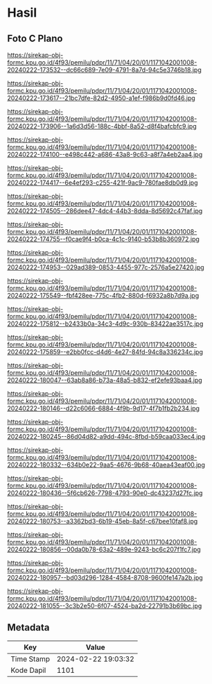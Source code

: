 # Hasil

## Foto C Plano

https://sirekap-obj-formc.kpu.go.id/4f93/pemilu/pdpr/11/71/04/20/01/1171042001008-20240222-173532--dc66c689-7e09-4791-8a7d-94c5e3746b18.jpg

https://sirekap-obj-formc.kpu.go.id/4f93/pemilu/pdpr/11/71/04/20/01/1171042001008-20240222-173617--21bc7dfe-82d2-4950-a1ef-f986b9d0fd46.jpg

https://sirekap-obj-formc.kpu.go.id/4f93/pemilu/pdpr/11/71/04/20/01/1171042001008-20240222-173906--1a6d3d56-188c-4bbf-8a52-d8f4bafcbfc9.jpg

https://sirekap-obj-formc.kpu.go.id/4f93/pemilu/pdpr/11/71/04/20/01/1171042001008-20240222-174100--e498c442-a686-43a8-9c63-a8f7a4eb2aa4.jpg

https://sirekap-obj-formc.kpu.go.id/4f93/pemilu/pdpr/11/71/04/20/01/1171042001008-20240222-174417--6e4ef293-c255-421f-9ac9-780fae8db0d9.jpg

https://sirekap-obj-formc.kpu.go.id/4f93/pemilu/pdpr/11/71/04/20/01/1171042001008-20240222-174505--286dee47-4dc4-44b3-8dda-8d5692c47faf.jpg

https://sirekap-obj-formc.kpu.go.id/4f93/pemilu/pdpr/11/71/04/20/01/1171042001008-20240222-174755--f0cae9f4-b0ca-4c1c-9140-b53b8b360972.jpg

https://sirekap-obj-formc.kpu.go.id/4f93/pemilu/pdpr/11/71/04/20/01/1171042001008-20240222-174953--029ad389-0853-4455-977c-2576a5e27420.jpg

https://sirekap-obj-formc.kpu.go.id/4f93/pemilu/pdpr/11/71/04/20/01/1171042001008-20240222-175549--fbf428ee-775c-4fb2-880d-f6932a8b7d9a.jpg

https://sirekap-obj-formc.kpu.go.id/4f93/pemilu/pdpr/11/71/04/20/01/1171042001008-20240222-175812--b2433b0a-34c3-4d9c-930b-83422ae3517c.jpg

https://sirekap-obj-formc.kpu.go.id/4f93/pemilu/pdpr/11/71/04/20/01/1171042001008-20240222-175859--e2bb0fcc-d4d6-4e27-84fd-94c8a336234c.jpg

https://sirekap-obj-formc.kpu.go.id/4f93/pemilu/pdpr/11/71/04/20/01/1171042001008-20240222-180047--63ab8a86-b73a-48a5-b832-ef2efe93baa4.jpg

https://sirekap-obj-formc.kpu.go.id/4f93/pemilu/pdpr/11/71/04/20/01/1171042001008-20240222-180146--d22c6066-6884-4f9b-9d17-4f7b1fb2b234.jpg

https://sirekap-obj-formc.kpu.go.id/4f93/pemilu/pdpr/11/71/04/20/01/1171042001008-20240222-180245--86d04d82-a9dd-494c-8fbd-b59caa033ec4.jpg

https://sirekap-obj-formc.kpu.go.id/4f93/pemilu/pdpr/11/71/04/20/01/1171042001008-20240222-180332--634b0e22-9aa5-4676-9b68-40aea43eaf00.jpg

https://sirekap-obj-formc.kpu.go.id/4f93/pemilu/pdpr/11/71/04/20/01/1171042001008-20240222-180436--5f6cb626-7798-4793-90e0-dc43237d27fc.jpg

https://sirekap-obj-formc.kpu.go.id/4f93/pemilu/pdpr/11/71/04/20/01/1171042001008-20240222-180753--a3362bd3-6b19-45eb-8a5f-c67bee10faf8.jpg

https://sirekap-obj-formc.kpu.go.id/4f93/pemilu/pdpr/11/71/04/20/01/1171042001008-20240222-180856--00da0b78-63a2-489e-9243-bc6c207f1fc7.jpg

https://sirekap-obj-formc.kpu.go.id/4f93/pemilu/pdpr/11/71/04/20/01/1171042001008-20240222-180957--bd03d296-1284-4584-8708-9600fe147a2b.jpg

https://sirekap-obj-formc.kpu.go.id/4f93/pemilu/pdpr/11/71/04/20/01/1171042001008-20240222-181055--3c3b2e50-6f07-4524-ba2d-22791b3b69bc.jpg


## Metadata

| Key        | Value               |
| ---------- | ------------------- |
| Time Stamp | 2024-02-22 19:03:32 |
| Kode Dapil | 1101                |



